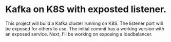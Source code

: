 # Kafka on K8S with exposted listener.

This project will build a Kafka cluster running on K8S.  The listener port will be exposed for others to use.  The initial commit has a working version with an exposed service.  Next, I'll be working on exposing a loadbalancer.


